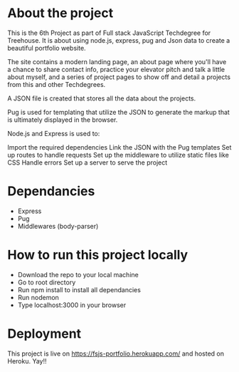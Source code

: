 # About the project
This is the 6th Project as part of Full stack JavaScript Techdegree for Treehouse. It is about using node.js, express, pug and Json data 
to create a beautiful portfolio website.

The site contains a modern landing page, an about page where you'll have a chance to share contact info, practice your elevator pitch and 
talk a little about myself, and a series of project pages to show off and detail a projects from this and other Techdegrees.

A JSON file is created that stores all the data about the projects.

Pug is used for templating that utilize the JSON to generate the markup that is ultimately displayed in the browser.

Node.js and Express is used to:

Import the required dependencies
Link the JSON with the Pug templates
Set up routes to handle requests
Set up the middleware to utilize static files like CSS
Handle errors
Set up a server to serve the project

# Dependancies
- Express
- Pug
- Middlewares (body-parser)

# How to run this project locally
- Download the repo to your local machine
- Go to root directory
- Run npm install to install all dependancies
- Run nodemon 
- Type localhost:3000 in your browser

# Deployment
This project is live on https://fsjs-portfolio.herokuapp.com/ and hosted on Heroku. Yay!!
